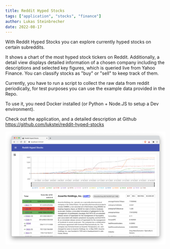 ```yaml
---
title: Reddit Hyped Stocks
tags: ["application", "stocks", "finance"]
author: Lukas Steinbrecher
date: 2022-08-17
---
```


With Reddit Hyped Stocks you can explore currently hyped stocks on certain subreddits.

It shows a chart of the most hyped stock tickers on Reddit. Additionally, a detail view displays detailed information of a chosen company including the descriptions and selected key figures, which is queried live from Yahoo Finance. You can classify stocks as "buy" or "sell" to keep track of them.

Currently, you have to run a script to collect the raw data from reddit periodically, for test purposes you can use the example data provided in the Repo. 

To use it, you need Docker installed (or Python + Node.JS to setup a Dev environment).

Check out the application, and a detailed description at Github https://github.com/lukstei/reddit-hyped-stocks


![reddit-hyped-stocks](1.png)
